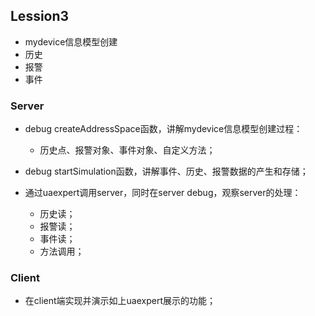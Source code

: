 ## Lession3
- mydevice信息模型创建
- 历史
- 报警
- 事件

### Server

- debug createAddressSpace函数，讲解mydevice信息模型创建过程：
  - 历史点、报警对象、事件对象、自定义方法；
  
- debug startSimulation函数，讲解事件、历史、报警数据的产生和存储；

- 通过uaexpert调用server，同时在server debug，观察server的处理：
  - 历史读；
  - 报警读；
  - 事件读；
  - 方法调用；

### Client

- 在client端实现并演示如上uaexpert展示的功能；